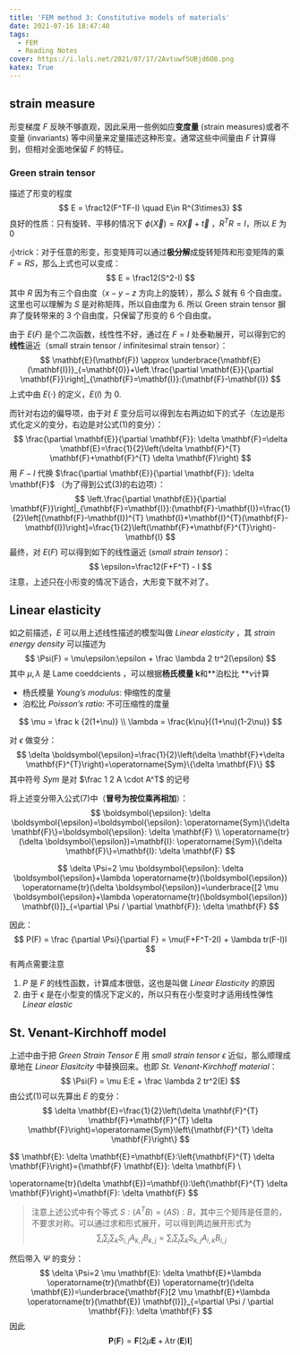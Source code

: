 ```yaml
---
title: 'FEM method 3: Constitutive models of materials'
date: 2021-07-16 18:47:40
tags: 
  - FEM
  - Reading Notes
cover: https://i.loli.net/2021/07/17/2AvtuwfSUBjd6O8.png
katex: True
---
```


## strain measure

形变梯度 $F$ 反映不够直观，因此采用一些例如应**变度量** (strain measures)或者不变量 (invariants) 等中间量来定量描述这种形变。通常这些中间量由 $F$ 计算得到，但相对全面地保留 $F$ 的特征。

### Green strain tensor

描述了形变的程度
$$
E = \frac12(F^TF-I) \quad E\in R^{3\times3}
$$
良好的性质：只有旋转、平移的情况下 $\phi(\vec X) = R \vec X + \vec t$ ，$R^TR = I$，所以 $E$ 为 $0$

小trick：对于任意的形变，形变矩阵可以通过**极分解**成旋转矩阵和形变矩阵的乘 $F=RS$，那么上式也可以变成：
$$
E = \frac12(S^2-I)
$$
其中 $R$ 因为有三个自由度（$x-y-z$ 方向上的旋转），那么 $S$ 就有 $6$ 个自由度。这里也可以理解为 $S$ 是对称矩阵，所以自由度为 $6$. 所以 Green strain tensor 摒弃了旋转带来的 $3$ 个自由度，只保留了形变的 $6$ 个自由度。

由于 $E(F)$ 是个二次函数，线性性不好，通过在 $F = I$ 处泰勒展开，可以得到它的**线性**逼近（small strain tensor / infinitesimal strain tensor）：
$$
\mathbf{E}(\mathbf{F}) \approx \underbrace{\mathbf{E}(\mathbf{I})}_{=\mathbf{0}}+\left.\frac{\partial \mathbf{E}}{\partial \mathbf{F}}\right|_{\mathbf{F}=\mathbf{I}}:(\mathbf{F}-\mathbf{I})
$$
上式中由 $E(\cdot)$ 的定义，$E(I)$ 为 $0$.

而针对右边的偏导项，由于对 $E$ 变分后可以得到左右两边如下的式子（左边是形式化定义的变分，右边是对公式(1)的变分）：
$$
\frac{\partial \mathbf{E}}{\partial \mathbf{F}}: \delta \mathbf{F}=\delta \mathbf{E}=\frac{1}{2}\left(\delta \mathbf{F}^{T} \mathbf{F}+\mathbf{F}^{T} \delta \mathbf{F}\right)
$$
用 $F - I$ 代换 $\frac{\partial \mathbf{E}}{\partial \mathbf{F}}: \delta \mathbf{F}$ （为了得到公式(3)的右边项）：
$$
\left.\frac{\partial \mathbf{E}}{\partial \mathbf{F}}\right|_{\mathbf{F}=\mathbf{I}}:(\mathbf{F}-\mathbf{I})=\frac{1}{2}\left[(\mathbf{F}-\mathbf{I})^{T} \mathbf{I}+\mathbf{I}^{T}(\mathbf{F}-\mathbf{I})\right]=\frac{1}{2}\left(\mathbf{F}+\mathbf{F}^{T}\right)-\mathbf{I}
$$
最终，对 $E(F)$ 可以得到如下的线性逼近 (*small strain tensor*)：
$$
\epsilon=\frac12(F+F^T) - I
$$
注意，上述只在小形变的情况下适合，大形变下就不对了。



## Linear elasticity

如之前描述，$E$ 可以用上述线性描述的模型叫做 *Linear elasticity* ，其 *strain energy density* 可以描述为
$$
\Psi(F) = \mu\epsilon:\epsilon + \frac \lambda 2 tr^2(\epsilon)
$$
其中 $\mu,\lambda$ 是 Lame coeddcients ，可以根据**杨氏模量 k**和**泊松比 **$\nu$计算

- 杨氏模量 *Young’s modulus*: 伸缩性的度量
- 泊松比 *Poisson’s ratio*: 不可压缩性的度量

$$
\mu = \frac k {2(1+\nu)} \\
\lambda = \frac{k\nu}{(1+\nu)(1-2\nu)}
$$

对 $\epsilon$ 做变分：
$$
\delta \boldsymbol{\epsilon}=\frac{1}{2}\left(\delta \mathbf{F}+\delta \mathbf{F}^{T}\right)=\operatorname{Sym}\{\delta \mathbf{F}\}
$$
其中符号 $Sym$ 是对 $\frac 1 2 A \cdot A^T$ 的记号

将上述变分带入公式(7)中（**冒号为按位乘再相加**）：
$$
\boldsymbol{\epsilon}: \delta \boldsymbol{\epsilon}=\boldsymbol{\epsilon}: \operatorname{Sym}\{\delta \mathbf{F}\}=\boldsymbol{\epsilon}: \delta \mathbf{F} \\ \operatorname{tr}(\delta \boldsymbol{\epsilon})=\mathbf{I}: \operatorname{Sym}\{\delta \mathbf{F}\}=\mathbf{I}: \delta \mathbf{F}
$$

$$
\delta \Psi=2 \mu \boldsymbol{\epsilon}: \delta \boldsymbol{\epsilon}+\lambda \operatorname{tr}(\boldsymbol{\epsilon}) \operatorname{tr}(\delta \boldsymbol{\epsilon})=\underbrace{[2 \mu \boldsymbol{\epsilon}+\lambda \operatorname{tr}(\boldsymbol{\epsilon}) \mathbf{I}]}_{=\partial \Psi / \partial \mathbf{F}}: \delta \mathbf{F}
$$

因此：
$$
P(F) = \frac {\partial \Psi}{\partial F} = \mu(F+F^T-2I) + \lambda tr(F-I)I
$$
有两点需要注意

1. $P$ 是 $F$ 的线性函数，计算成本很低，这也是叫做 *Linear Elasticity* 的原因
2. 由于 $\epsilon$ 是在小型变的情况下定义的，所以只有在小型变时才适用线性弹性 *Linear elastic*



## St. Venant-Kirchhoff model

上述中由于把 *Green Strain Tensor* $E$ 用 *small strain tensor* $\epsilon$ 近似，那么顺理成章地在 *Linear Elasitcity* 中替换回来。也即 *St. Venant-Kirchhoff material*：
$$
\Psi(F) = \mu E:E + \frac \lambda 2 tr^2(E)
$$
由公式(1)可以先算出 $E$ 的变分：
$$
\delta \mathbf{E}=\frac{1}{2}\left(\delta \mathbf{F}^{T} \mathbf{F}+\mathbf{F}^{T} \delta \mathbf{F}\right)=\operatorname{Sym}\left\{\mathbf{F}^{T} \delta \mathbf{F}\right\}
$$

$$
\mathbf{E}: \delta \mathbf{E}=\mathbf{E}:\left\{\mathbf{F}^{T} \delta \mathbf{F}\right\}=\{\mathbf{F} \mathbf{E}\}: \delta \mathbf{F} \\

\operatorname{tr}(\delta \mathbf{E})=\mathbf{I}:\left\{\mathbf{F}^{T} \delta \mathbf{F}\right\}=\mathbf{F}: \delta \mathbf{F}
$$


> 注意上述公式中有个等式 $S:(A^TB) = (AS):B$，其中三个矩阵是任意的，不要求对称。可以通过求和形式展开，可以得到两边展开形式为
> $$
> \sum_i\sum_j\sum_k S_{i,j}A_{k,j}B_{k,j} = \sum_i\sum_j\sum_k S_{k,j}A_{i,k}B_{i,j}
> $$



然后带入 $\Psi$ 的变分：
$$
\delta \Psi=2 \mu \mathbf{E}: \delta \mathbf{E}+\lambda \operatorname{tr}(\mathbf{E}) \operatorname{tr}(\delta \mathbf{E})=\underbrace{\mathbf{F}[2 \mu \mathbf{E}+\lambda \operatorname{tr}(\mathbf{E}) \mathbf{I}]}_{=\partial \Psi / \partial \mathbf{F}}: \delta \mathbf{F} 
$$
因此
$$
\mathbf{P}(\mathbf{F})=\mathbf{F}[2 \mu \mathbf{E}+\lambda \operatorname{tr}(\mathbf{E}) \mathbf{I}]
$$
